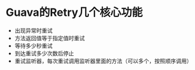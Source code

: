 # Guava的Retry几个核心功能
- 出现异常时重试
- 方法返回值等于指定值时重试
- 等待多少秒重试
- 到达重试多少次数后停止
- 重试监听器，每次重试调用监听器里面的方法（可以多个，按照顺序调用）
